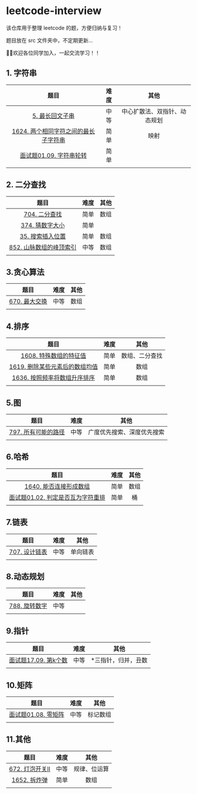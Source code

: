 # leetcode-interview

该仓库用于整理 leetcode 的题，方便归纳与复习！

题目放在 src 文件夹中，不定期更新...

👏👏欢迎各位同学加入，一起交流学习！！

## 1. 字符串

|                             题目                             | 难度 |             其他             |
| :----------------------------------------------------------: | :--: | :--------------------------: |
| [5. 最长回文子串](https://github.com/fwr220807/leetcode-interview/blob/main/src/0005.最长回文子串.md) | 中等 | 中心扩散法、双指针、动态规划 |
| [1624. 两个相同字符之间的最长子字符串](https://github.com/fwr220807/leetcode-interview/blob/main/src/1624.两个相同字符之间的最长子字符串.md) | 简单 |             映射             |
| [面试题01.09. 字符串轮转](https://github.com/fwr220807/leetcode-interview/blob/main/src/面试题01.09.字符串轮转.md) | 简单 |                              |
|                                                              |      |                              |

## 2. 二分查找

|                             题目                             | 难度 | 其他 |
| :----------------------------------------------------------: | :--: | :--: |
| [704. 二分查找](https://github.com/fwr220807/leetcode-interview/blob/main/src/0704.二分查找.md) | 简单 | 数组 |
| [374. 猜数字大小](https://github.com/fwr220807/leetcode-interview/blob/main/src/0374.猜数字大小.md) | 简单 |      |
| [35. 搜索插入位置](https://github.com/fwr220807/leetcode-interview/blob/main/src/0035.搜索插入位置.md) | 简单 | 数组 |
| [852. 山脉数组的峰顶索引](https://github.com/fwr220807/leetcode-interview/blob/main/src/0852.山脉数组的峰顶索引.md) | 中等 | 数组 |
|                                                              |      |      |

## 3.贪心算法

|                             题目                             | 难度 | 其他 |
| :----------------------------------------------------------: | :--: | :--: |
| [670. 最大交换](https://github.com/fwr220807/leetcode-interview/blob/main/src/0670.最大交换.md) | 中等 | 数组 |
|                                                              |      |      |

## 4.排序

|                             题目                             | 难度 |      其他      |
| :----------------------------------------------------------: | :--: | :------------: |
| [1608. 特殊数组的特征值](https://github.com/fwr220807/leetcode-interview/blob/main/src/1608.特殊数组的特征值.md) | 简单 | 数组、二分查找 |
| [1619. 删除某些元素后的数组均值](https://github.com/fwr220807/leetcode-interview/blob/main/src/1619.删除某些元素后的数组均值.md) | 简单 |      数组      |
| [1636. 按照频率将数组升序排序](https://github.com/fwr220807/leetcode-interview/blob/main/src/1636.按照频率将数组升序排序.md) | 简单 |      数组      |
|                                                              |      |                |

## 5.图

|                             题目                             | 难度 |            其他            |
| :----------------------------------------------------------: | :--: | :------------------------: |
| [797. 所有可能的路径](https://github.com/fwr220807/leetcode-interview/blob/main/src/0797.所有可能的路径.md) | 中等 | 广度优先搜索、深度优先搜索 |
|                                                              |      |                            |

## 6.哈希

|                             题目                             | 难度 | 其他 |
| :----------------------------------------------------------: | :--: | :--: |
| [1640. 能否连接形成数组](https://github.com/fwr220807/leetcode-interview/blob/main/src/1640.能否连接形成数组.md) | 简单 | 数组 |
| [面试题01.02. 判定是否互为字符重排](https://github.com/fwr220807/leetcode-interview/blob/main/src/面试题01.02.判定是否互为字符重排.md) | 简单 |  桶  |
|                                                              |      |      |

## 7.链表

|                             题目                             | 难度 |   其他   |
| :----------------------------------------------------------: | :--: | :------: |
| [707. 设计链表](https://github.com/fwr220807/leetcode-interview/blob/main/src/0707.设计链表.md) | 中等 | 单向链表 |
|                                                              |      |          |

## 8.动态规划

|                             题目                             | 难度 | 其他 |
| :----------------------------------------------------------: | :--: | :--: |
| [788. 旋转数字](https://github.com/fwr220807/leetcode-interview/blob/main/src/0788.旋转数字.md) | 中等 |      |
|                                                              |      |      |

## 9.指针

|                             题目                             | 难度 |        其他         |
| :----------------------------------------------------------: | :--: | :-----------------: |
| [面试题17.09. 第k个数](https://github.com/fwr220807/leetcode-interview/blob/main/src/面试题17.09.第k个数.md) | 中等 | *三指针，归并，丑数 |
|                                                              |      |                     |

## 10.矩阵

|                             题目                             | 难度 |   其他   |
| :----------------------------------------------------------: | :--: | :------: |
| [面试题01.08. 零矩阵](https://github.com/fwr220807/leetcode-interview/blob/main/src/面试题01.08.零矩阵.md) | 中等 | 标记数组 |
|                                                              |      |          |

## 11.其他

|                             题目                             | 难度 |     其他     |
| :----------------------------------------------------------: | :--: | :----------: |
| [672. 灯泡开关Ⅱ](https://github.com/fwr220807/leetcode-interview/blob/main/src/0672.灯泡开关Ⅱ.md) | 中等 | 规律、位运算 |
| [1652. 拆炸弹](https://github.com/fwr220807/leetcode-interview/blob/main/src/1652.拆炸弹.md) | 简单 |     数组     |
|                                                              |      |              |
